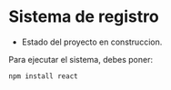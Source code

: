 <h1> Sistema de registro </h1>

- Estado del proyecto en construccion.

Para ejecutar el sistema, debes poner:

```npm install react```
